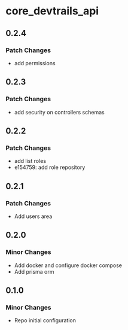 # core_devtrails_api

## 0.2.4

### Patch Changes

- add permissions

## 0.2.3

### Patch Changes

- add security on controllers schemas

## 0.2.2

### Patch Changes

- add list roles
- e154759: add role repository

## 0.2.1

### Patch Changes

- Add users area

## 0.2.0

### Minor Changes

- Add docker and configure docker compose
- Add prisma orm

## 0.1.0

### Minor Changes

- Repo initial configuration
